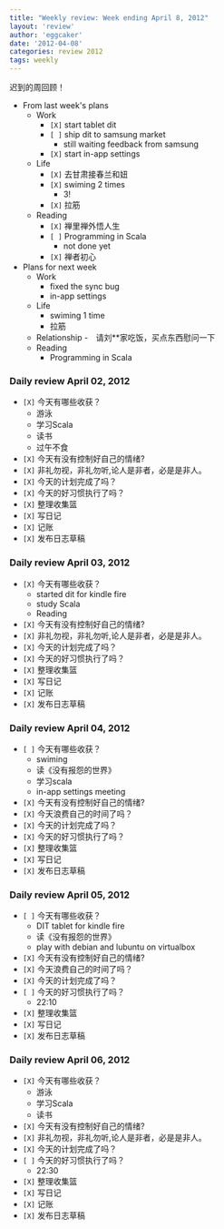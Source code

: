 ```yaml
---
title: "Weekly review: Week ending April 8, 2012" 
layout: 'review'
author: 'eggcaker'
date: '2012-04-08'
categories: review 2012
tags: weekly
---
```



迟到的周回顾！

  * From last week's plans 
    * Work 
      * `[X]` start tablet dit 
      * `[ ]` ship dit to samsung market 
        * still waiting feedback from samsung 
      * `[X]` start in-app settings 
    * Life 
      * `[X]` 去甘肃接春兰和妞 
      * `[X]` swiming 2 times 
        * 3! 
      * `[X]` 拉筋 
    * Reading 
      * `[X]` 禅里禅外悟人生 
      * `[ ]` Programming in Scala 
        * not done yet 
      * `[X]` 禅者初心 
  * Plans for next week 
    * Work 
      * fixed the sync bug 
      * in-app settings 
    * Life 
      * swiming 1 time 
      * 拉筋 
    * Relationship -　请刘**家吃饭，买点东西慰问一下 
    * Reading 
      * Programming in Scala 

### Daily review April 02, 2012

  * `[X]` 今天有哪些收获？ 
    * 游泳 
    * 学习Scala 
    * 读书 
    * 过午不食 
  * `[X]` 今天有没有控制好自己的情绪? 
  * `[X]` 非礼勿视，非礼勿听,论人是非者，必是是非人。 
  * `[X]` 今天的计划完成了吗？ 
  * `[X]` 今天的好习惯执行了吗？ 
  * `[X]` 整理收集篮 
  * `[X]` 写日记 
  * `[X]` 记账 
  * `[X]` 发布日志草稿 

### Daily review April 03, 2012

  * `[X]` 今天有哪些收获？ 
    * started dit for kindle fire 
    * study Scala 
    * Reading 
  * `[X]` 今天有没有控制好自己的情绪? 
  * `[X]` 非礼勿视，非礼勿听,论人是非者，必是是非人。 
  * `[X]` 今天的计划完成了吗？ 
  * `[X]` 今天的好习惯执行了吗？ 
  * `[X]` 整理收集篮 
  * `[X]` 写日记 
  * `[X]` 记账 
  * `[X]` 发布日志草稿 

### Daily review April 04, 2012

  * `[ ]` 今天有哪些收获？ 
    * swiming 
    * 读《没有报怨的世界》 
    * 学习scala 
    * in-app settings meeting 
  * `[X]` 今天有没有控制好自己的情绪? 
  * `[X]` 今天浪费自己的时间了吗？ 
  * `[X]` 今天的计划完成了吗？ 
  * `[X]` 今天的好习惯执行了吗？ 
  * `[X]` 整理收集篮 
  * `[X]` 写日记 
  * `[X]` 发布日志草稿 

### Daily review April 05, 2012

  * `[ ]` 今天有哪些收获？ 
    * DIT tablet for kindle fire 
    * 读《没有报怨的世界》 
    * play with debian and lubuntu on virtualbox 
  * `[X]` 今天有没有控制好自己的情绪? 
  * `[X]` 今天浪费自己的时间了吗？ 
  * `[X]` 今天的计划完成了吗？ 
  * `[ ]` 今天的好习惯执行了吗？ 
    * 22:10 
  * `[X]` 整理收集篮 
  * `[X]` 写日记 
  * `[X]` 发布日志草稿 

### Daily review April 06, 2012

  * `[X]` 今天有哪些收获？ 
    * 游泳 
    * 学习Scala 
    * 读书 
  * `[X]` 今天有没有控制好自己的情绪? 
  * `[X]` 非礼勿视，非礼勿听,论人是非者，必是是非人。 
  * `[X]` 今天的计划完成了吗？ 
  * `[ ]` 今天的好习惯执行了吗？ 
    * 22:30 
  * `[X]` 整理收集篮 
  * `[X]` 写日记 
  * `[X]` 记账 
  * `[X]` 发布日志草稿 

